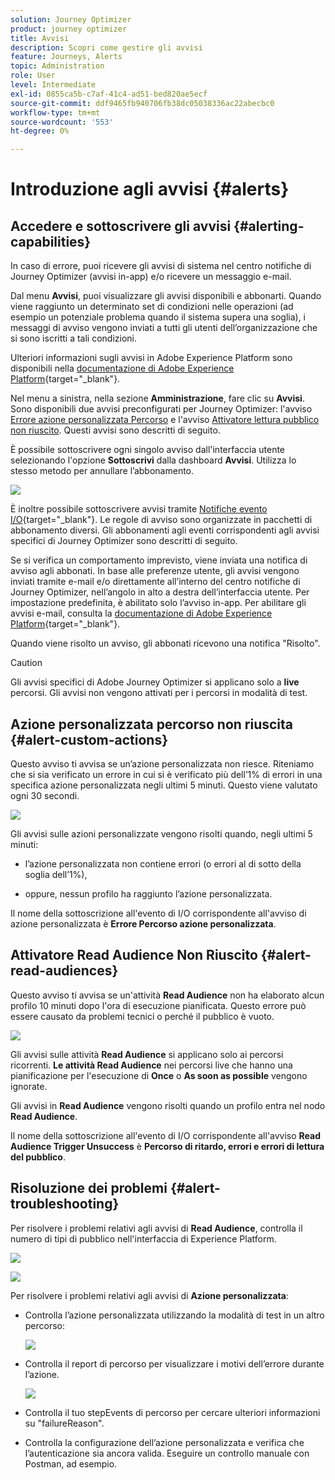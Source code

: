 ```yaml
---
solution: Journey Optimizer
product: journey optimizer
title: Avvisi
description: Scopri come gestire gli avvisi
feature: Journeys, Alerts
topic: Administration
role: User
level: Intermediate
exl-id: 0855ca5b-c7af-41c4-ad51-bed820ae5ecf
source-git-commit: ddf9465fb940706fb38dc05038336ac22abecbc0
workflow-type: tm+mt
source-wordcount: '553'
ht-degree: 0%

---
```


# Introduzione agli avvisi {#alerts}

## Accedere e sottoscrivere gli avvisi {#alerting-capabilities}

In caso di errore, puoi ricevere gli avvisi di sistema nel centro notifiche di Journey Optimizer (avvisi in-app) e/o ricevere un messaggio e-mail.

Dal menu **Avvisi**, puoi visualizzare gli avvisi disponibili e abbonarti. Quando viene raggiunto un determinato set di condizioni nelle operazioni (ad esempio un potenziale problema quando il sistema supera una soglia), i messaggi di avviso vengono inviati a tutti gli utenti dell’organizzazione che si sono iscritti a tali condizioni.

<!--These messages can repeat over a pre-defined time interval until the alert has been resolved.-->

Ulteriori informazioni sugli avvisi in Adobe Experience Platform sono disponibili nella [documentazione di Adobe Experience Platform](https://experienceleague.adobe.com/docs/experience-platform/observability/alerts/overview.html?lang=it){target="_blank"}.

Nel menu a sinistra, nella sezione **Amministrazione**, fare clic su **Avvisi**. Sono disponibili due avvisi preconfigurati per Journey Optimizer: l&#39;avviso [Errore azione personalizzata Percorso](#alert-custom-actions) e l&#39;avviso [Attivatore lettura pubblico non riuscito](#alert-read-audiences). Questi avvisi sono descritti di seguito.

È possibile sottoscrivere ogni singolo avviso dall&#39;interfaccia utente selezionando l&#39;opzione **Sottoscrivi** dalla dashboard **Avvisi**. Utilizza lo stesso metodo per annullare l’abbonamento.

![](assets/alert-subscribe.png)

È inoltre possibile sottoscrivere avvisi tramite [Notifiche evento I/O](https://experienceleague.adobe.com/docs/experience-platform/observability/alerts/subscribe.html){target="_blank"}. Le regole di avviso sono organizzate in pacchetti di abbonamento diversi. Gli abbonamenti agli eventi corrispondenti agli avvisi specifici di Journey Optimizer sono descritti di seguito.

Se si verifica un comportamento imprevisto, viene inviata una notifica di avviso agli abbonati. In base alle preferenze utente, gli avvisi vengono inviati tramite e-mail e/o direttamente all’interno del centro notifiche di Journey Optimizer, nell’angolo in alto a destra dell’interfaccia utente. Per impostazione predefinita, è abilitato solo l’avviso in-app. Per abilitare gli avvisi e-mail, consulta la [documentazione di Adobe Experience Platform](https://experienceleague.adobe.com/docs/experience-platform/observability/alerts/ui.html#enable-email-alerts){target="_blank"}.

Quando viene risolto un avviso, gli abbonati ricevono una notifica &quot;Risolto&quot;.

>[!CAUTION]
>
>Gli avvisi specifici di Adobe Journey Optimizer si applicano solo a **live** percorsi. Gli avvisi non vengono attivati per i percorsi in modalità di test.

## Azione personalizzata percorso non riuscita {#alert-custom-actions}

Questo avviso ti avvisa se un’azione personalizzata non riesce. Riteniamo che si sia verificato un errore in cui si è verificato più dell’1% di errori in una specifica azione personalizzata negli ultimi 5 minuti. Questo viene valutato ogni 30 secondi.

![](assets/alerts-custom-action.png)

Gli avvisi sulle azioni personalizzate vengono risolti quando, negli ultimi 5 minuti:

* l’azione personalizzata non contiene errori (o errori al di sotto della soglia dell’1%),

* oppure, nessun profilo ha raggiunto l’azione personalizzata.

Il nome della sottoscrizione all&#39;evento di I/O corrispondente all&#39;avviso di azione personalizzata è **Errore Percorso azione personalizzata**.

## Attivatore Read Audience Non Riuscito {#alert-read-audiences}

Questo avviso ti avvisa se un&#39;attività **Read Audience** non ha elaborato alcun profilo 10 minuti dopo l&#39;ora di esecuzione pianificata. Questo errore può essere causato da problemi tecnici o perché il pubblico è vuoto.

![](assets/alerts1.png)

Gli avvisi sulle attività **Read Audience** si applicano solo ai percorsi ricorrenti. **Le attività Read Audience** nei percorsi live che hanno una pianificazione per l&#39;esecuzione di **Once** o **As soon as possible** vengono ignorate.

Gli avvisi in **Read Audience** vengono risolti quando un profilo entra nel nodo **Read Audience**.

Il nome della sottoscrizione all&#39;evento di I/O corrispondente all&#39;avviso **Read Audience Trigger Unsuccess** è **Percorso di ritardo, errori e errori di lettura del pubblico**.

## Risoluzione dei problemi {#alert-troubleshooting}

Per risolvere i problemi relativi agli avvisi di **Read Audience**, controlla il numero di tipi di pubblico nell&#39;interfaccia di Experience Platform.

![](assets/alert-troubleshooting-0.png)

![](assets/alert-troubleshooting-1.png)

Per risolvere i problemi relativi agli avvisi di **Azione personalizzata**:

* Controlla l’azione personalizzata utilizzando la modalità di test in un altro percorso:

  ![](assets/alert-troubleshooting-2.png)

* Controlla il report di percorso per visualizzare i motivi dell’errore durante l’azione.

  ![](assets/alert-troubleshooting-3.png)

* Controlla il tuo stepEvents di percorso per cercare ulteriori informazioni su &quot;failureReason&quot;.
* Controlla la configurazione dell’azione personalizzata e verifica che l’autenticazione sia ancora valida. Eseguire un controllo manuale con Postman,
ad esempio.
